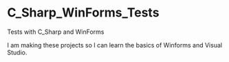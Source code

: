 # C_Sharp_WinForms_Tests
Tests with C_Sharp and WinForms

I am making these projects so I can learn the basics of Winforms and Visual Studio.
